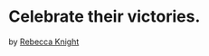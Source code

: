 # Celebrate their victories.
by [Rebecca Knight](https://hbsp.harvard.edu/search?action=&author=Rebecca%20Knight)

